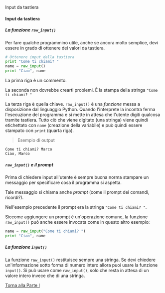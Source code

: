 Input da tastiera


#### Input da tastiera

##### La funzione `raw_input()`

Per fare qualche programmino utile, anche se
ancora molto semplice, devi essere in grado di ottenere dei valori da tastiera.

```py
# Ottenere input dalla tastiera
print "Come ti chiami? "
name = raw_input()
print "Ciao", name
```

La prima riga è un commento.

La seconda non dovrebbe crearti problemi. &Egrave; la stampa della stringa `"Come ti chiami? "`

La terza riga è quella chiave. `raw_input()` è
una *funzione* messa a disposizione dal linguaggio Python. Quando l'interprete
la incontra ferma l'esecuzione del programma e si mette in attesa che l'utente
digiti qualcosa tramite tastiera. Tutto ciò che viene digitato
(una stringa) viene quindi etichettato con `name` (creazione della variabile)
e può quindi essere stampato con `print` (quarta riga).

> Esempio di output

```
Come ti chiami? Marco
Ciao, Marco
```

##### `raw_input()` e il prompt

Prima di chiedere input all'utente è sempre buona norma
stampare un messaggio per specificare cosa il programma si aspetta.

Tale messaggio si chiama anche *prompt* (come il prompt dei comandi, ricordi?).

Nell'esempio precedente il prompt era la stringa `"Come ti chiami? "`.

Siccome aggiungere un prompt è un'operazione comune,
la funzione `raw_input()` può anche essere invocata
come in questo altro esempio:

```py
name = raw_input("Come ti chiami? ")
print "Ciao", name
```

##### La funzione `input()`

La funzione `raw_input()` restituisce sempre
una stringa. Se devi chiedere un'informazione sotto forma di numero intero
allora puoi usare la funzione `input()`. Si può usare come `raw_input()`,
solo che resta in attesa di un valore intero invece che di una stringa.

<a href="/activities/1">Torna alla Parte I</a>

